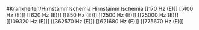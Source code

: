 #Krankheiten/HirnstammIschemia
Hirnstamm Ischemia
[[170 Hz (E)]]
[[400 Hz (E)]]
[[620 Hz (E)]]
[[850 Hz (E)]]
[[2500 Hz (E)]]
[[25000 Hz (E)]]
[[109320 Hz (E)]]
[[362570 Hz (E)]]
[[621680 Hz (E)]]
[[775670 Hz (E)]]
